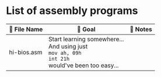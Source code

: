 # List of assembly programs

:floppy_disk: File Name | :school_satchel: Goal | :notebook: Notes 
---- | ----------- | ----------------------------- 
hi-bios.asm | Start learning somewhere... <br/>And using just <br/>`mov ah, 09h`<br/>`int 21h`<br/>would've been too easy... | 
